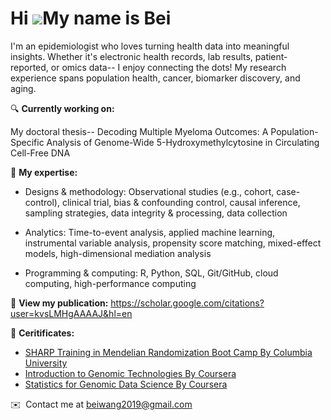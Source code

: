 Hi ![](https://user-images.githubusercontent.com/18350557/176309783-0785949b-9127-417c-8b55-ab5a4333674e.gif)My name is Bei
===========================================================================================================================

I'm an epidemiologist who loves turning health data into meaningful insights. Whether it's electronic health records, lab results, patient-reported, or omics data-- I enjoy connecting the dots! My research experience spans population health, cancer, biomarker discovery, and aging. 

🔍 **Currently working on:** 

My doctoral thesis-- Decoding Multiple Myeloma Outcomes: A Population-Specific Analysis of Genome-Wide 5-Hydroxymethylcytosine in Circulating Cell-Free DNA 

📌 **My expertise:** 

- Designs & methodology: Observational studies (e.g., cohort, case-control), clinical trial, bias & confounding control, causal inference, sampling strategies, data integrity & processing, data collection 

- Analytics: Time-to-event analysis, applied machine learning, instrumental variable analysis, propensity score matching, mixed-effect models, high-dimensional mediation analysis 

- Programming & computing: R, Python, SQL, Git/GitHub, cloud computing, high-performance computing

📌 **View my publication:** https://scholar.google.com/citations?user=kvsLMHgAAAAJ&hl=en

📌 **Ceritificates:** 

- [SHARP Training in Mendelian Randomization Boot Camp By Columbia University](https://lnkd.in/esX5uzQh)
- [Introduction to Genomic Technologies By Coursera](https://www.coursera.org/account/accomplishments/certificate/Y9TL6YSMGXZM)
- [Statistics for Genomic Data Science By Coursera](https://www.coursera.org/account/accomplishments/certificate/JCNZPU8WPRZH)


✉️  Contact me at [beiwang2019@gmail.com](mailto:beiwang2019@gmail.com)
